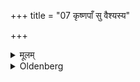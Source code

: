 +++
title = "07 कृष्णपाँ सु वैश्यस्य"

+++

<details><summary>मूलम्</summary>

कृष्णपाँ सु वैश्यस्य ७
</details>

<details><summary>Oldenberg</summary>

7. Black, if he is a Vaiśya.
</details>
